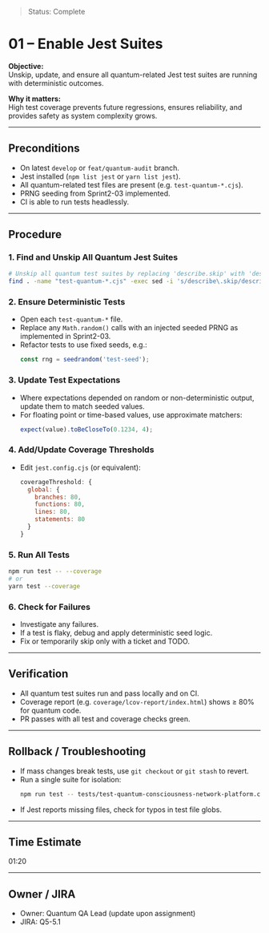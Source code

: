 > Status: Complete

# 01 – Enable Jest Suites

**Objective:**  
Unskip, update, and ensure all quantum-related Jest test suites are running with deterministic outcomes.

**Why it matters:**  
High test coverage prevents future regressions, ensures reliability, and provides safety as system complexity grows.

---

## Preconditions

- On latest `develop` or `feat/quantum-audit` branch.
- Jest installed (`npm list jest` or `yarn list jest`).
- All quantum-related test files are present (e.g. `test-quantum-*.cjs`).
- PRNG seeding from Sprint2-03 implemented.
- CI is able to run tests headlessly.

---

## Procedure

### 1. Find and Unskip All Quantum Jest Suites

```sh
# Unskip all quantum test suites by replacing 'describe.skip' with 'describe'
find . -name "test-quantum-*.cjs" -exec sed -i 's/describe\.skip/describe/g' {} \;
```

### 2. Ensure Deterministic Tests

- Open each `test-quantum-*` file.
- Replace any `Math.random()` calls with an injected seeded PRNG as implemented in Sprint2-03.
- Refactor tests to use fixed seeds, e.g.:
  ```js
  const rng = seedrandom('test-seed');
  ```

### 3. Update Test Expectations

- Where expectations depended on random or non-deterministic output, update them to match seeded values.
- For floating point or time-based values, use approximate matchers:
  ```js
  expect(value).toBeCloseTo(0.1234, 4);
  ```

### 4. Add/Update Coverage Thresholds

- Edit `jest.config.cjs` (or equivalent):
  ```js
  coverageThreshold: {
    global: {
      branches: 80,
      functions: 80,
      lines: 80,
      statements: 80
    }
  }
  ```

### 5. Run All Tests

```sh
npm run test -- --coverage
# or
yarn test --coverage
```

### 6. Check for Failures

- Investigate any failures.
- If a test is flaky, debug and apply deterministic seed logic.
- Fix or temporarily skip only with a ticket and TODO.

---

## Verification

- All quantum test suites run and pass locally and on CI.
- Coverage report (e.g. `coverage/lcov-report/index.html`) shows ≥ 80% for quantum code.
- PR passes with all test and coverage checks green.

---

## Rollback / Troubleshooting

- If mass changes break tests, use `git checkout` or `git stash` to revert.
- Run a single suite for isolation:
  ```sh
  npm run test -- tests/test-quantum-consciousness-network-platform.cjs
  ```
- If Jest reports missing files, check for typos in test file globs.

---

## Time Estimate

01:20

---

## Owner / JIRA

- Owner: Quantum QA Lead (update upon assignment)
- JIRA: Q5-5.1